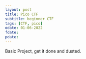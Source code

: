 ```yaml
---
layout: post
title: Pico CTF
subtitle: beginner CTF
tags: [CTF, pico]
odate: 01-06-2022
fdate: 
pdate: 
---
```


Basic Project, get it done and dusted.